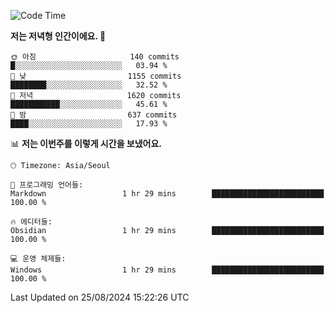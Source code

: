   <!--START_SECTION:waka-->
![Code Time](http://img.shields.io/badge/Code%20Time-429%20hrs%2056%20mins-blue)

**저는 저녁형 인간이에요. 🦉** 

```text
🌞 아침                     140 commits         █░░░░░░░░░░░░░░░░░░░░░░░░   03.94 % 
🌆 낮　                     1155 commits        ████████░░░░░░░░░░░░░░░░░   32.52 % 
🌃 저녁                     1620 commits        ███████████░░░░░░░░░░░░░░   45.61 % 
🌙 밤　                     637 commits         ████░░░░░░░░░░░░░░░░░░░░░   17.93 % 
```


📊 **저는 이번주를 이렇게 시간을 보냈어요.** 

```text
🕑︎ Timezone: Asia/Seoul

💬 프로그래밍 언어들: 
Markdown                 1 hr 29 mins        █████████████████████████   100.00 % 

🔥 에디터들: 
Obsidian                 1 hr 29 mins        █████████████████████████   100.00 % 

💻 운영 체제들: 
Windows                  1 hr 29 mins        █████████████████████████   100.00 % 
```


 Last Updated on 25/08/2024 15:22:26 UTC
<!--END_SECTION:waka-->

